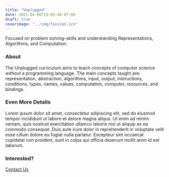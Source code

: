 ```yaml
---
title: "Unplugged"
date: 2021-04-06T19:05:40-07:00
draft: true
coverimage: "../img/favicon.ico"
---
```


Focused on problem solving-skills and understanding Representations, Algorithms, and Computation.

### About

The Unplugged curriculum aims to teach concepts of computer science *without* a programming
language. The main concepts taught are: representation, abstraction, algorithms, input, output,
instructions, conditions, types, names, values, computation, computer, resources, and bindings.

### Even More Details

Lorem ipsum dolor sit amet, consectetur adipiscing elit, sed do eiusmod tempor incididunt ut labore et dolore magna aliqua. Ut enim ad minim veniam, quis nostrud exercitation ullamco laboris nisi ut aliquip ex ea commodo consequat. Duis aute irure dolor in reprehenderit in voluptate velit esse cillum dolore eu fugiat nulla pariatur. Excepteur sint occaecat cupidatat non proident, sunt in culpa qui officia deserunt mollit anim id est laborum.

### Interested?

[Contact Us](#)
